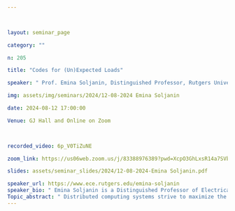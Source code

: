```yaml
--- 

  

layout: seminar_page 

category: "" 

n: 205

title: "Codes for (Un)Expected Loads" 

speaker: " Prof. Emina Soljanin, Distinguished Professor, Rutgers University."  

img: assets/img/seminars/2024/12-08-2024 Emina Soljanin

date: 2024-08-12 17:00:00  

Venue: GJ Hall and Online on Zoom

  

recorded_video: 6p_V0TiZuNE

zoom_link: https://us06web.zoom.us/j/83388976389?pwd=XcpO3GhLxsR14a7SVbPx33HQQa1jbt.1 

slides: assets/seminar_slides/2024/12-08-2024-Emina Soljanin.pdf

speaker_url: https://www.ece.rutgers.edu/emina-soljanin
speaker_bio: " Emina Soljanin is a Distinguished Professor of Electrical and Computer Engineering at Rutgers. Before moving to Rutgers in January 2016, she was a (Distinguished) Member of Technical Staff for 21 years in various incarnations of the Mathematical Sciences Research Center of Bell Labs. Her interests and expertise are broad and currently range from distributed computing to quantum information science. She is an IEEE Fellow, an outstanding alumnus of the Texas A&M School of Engineering, the 2011 Padovani Lecturer, a 2016/17 Distinguished Lecturer, and the 2019 IEEE Information Theory Society President. In 2023, Emina received the IEEE Information Theory Society Aaron D. Wyner Distinguished Service Award and Mrs Urmila Agrawal Distinguished Visiting Chair Professorship at the Indian Institute of Sciences."
Topic_abstract: " Distributed computing systems strive to maximize the concurrent data access requests they can support with fixed resources. Replicating data objects according to their relative popularity and access volume helps achieve this goal. However, these quantities are often unpredictable. In emerging applications such as edge computing, the instantaneous and expected numbers of users and their data interests fluctuate extensively. Therefore, data storage schemes should support such dynamics. Erasure coding is emerging as an efficient and robust form of redundant storage. This talk asks which data access rates erasure-coded systems can handle. It introduces the notion of access service rate region. It argues that it should be an essential consideration in designing efficient distributed systems that must remain stable for a wide range and multiple combinations of mean loads. The problems associated with the service rate region metric generalize several notions in coding theory for distributed systems. We address them using math tools such as combinatorial optimization on graphs and finite geometry."
---
```

